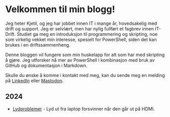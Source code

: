 # Velkommen til min blogg!

Jeg heter Kjetil, og jeg har jobbet innen IT i mange år, hovedsakelig med drift og support. Jeg er selvlært, men har nylig fullført et fagbrev innen IT-Drift. Studiet ga meg en introduksjon til programmering og skripting, noe som virkelig vekket min interesse, spesielt for PowerShell, siden det kan brukes i en driftssammenheng.

Denne bloggen vil fungere som min huskelapp for alt som har med skripting å gjøre. Jeg utforsker nå mer av PowerShell i kombinasjon med bruk av GitHub og dokumentasjon i Markdown.

Skulle du ønske å komme i kontakt med meg, kan du sende meg en melding på [LinkedIn](www.linkedin.com/in/kjetil-jacobsen) eller <a rel="me" href="https://infosec.exchange/@phoney">Mastodon</a>.

## 2024

- [Lydproblemer](/2024/soundproblems/soundtrouble.md) - Lyd ut fra laptop forsvinner når den går ut på HDMI.
